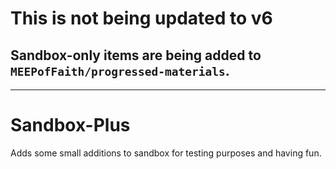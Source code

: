 # This is not being updated to v6
## Sandbox-only items are being added to `MEEPofFaith/progressed-materials`.

---

# Sandbox-Plus
Adds some small additions to sandbox for testing purposes and having fun.
